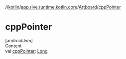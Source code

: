 //[kotlin](../../../index.md)/[app.rive.runtime.kotlin.core](../index.md)/[Artboard](index.md)/[cppPointer](cpp-pointer.md)



# cppPointer  
[androidJvm]  
Content  
val [cppPointer](cpp-pointer.md): [Long](https://kotlinlang.org/api/latest/jvm/stdlib/kotlin/-long/index.html)  



